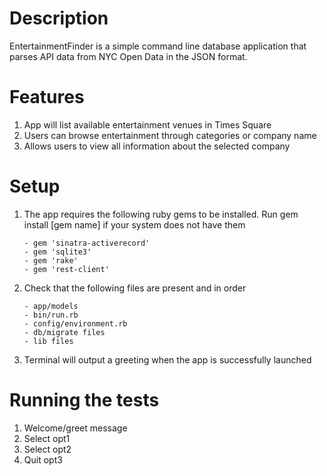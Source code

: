 # Description

EntertainmentFinder is a simple command line database application that parses API data from NYC Open Data in the JSON format.

# Features

1. App will list available entertainment venues in Times Square
2. Users can browse entertainment through categories or company name
3. Allows users to view all information about the selected company

# Setup

1. The app requires the following ruby gems to be installed. Run gem install [gem name] if your system does not have them
    ```
    - gem 'sinatra-activerecord'
    - gem 'sqlite3'
    - gem 'rake'
    - gem 'rest-client'
    ```

3. Check that the following files are present and in order
    ```
    - app/models
    - bin/run.rb
    - config/environment.rb
    - db/migrate files
    - lib files
    ```
4. Terminal will output a greeting when the app is successfully launched
 
# Running the tests

1. Welcome/greet message
2. Select opt1
3. Select opt2
4. Quit opt3

